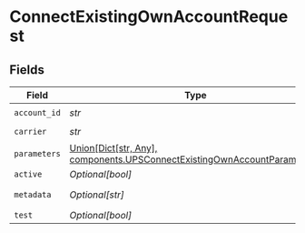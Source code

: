 # ConnectExistingOwnAccountRequest


## Fields

| Field                                                                                                                                             | Type                                                                                                                                              | Required                                                                                                                                          | Description                                                                                                                                       | Example                                                                                                                                           |
| ------------------------------------------------------------------------------------------------------------------------------------------------- | ------------------------------------------------------------------------------------------------------------------------------------------------- | ------------------------------------------------------------------------------------------------------------------------------------------------- | ------------------------------------------------------------------------------------------------------------------------------------------------- | ------------------------------------------------------------------------------------------------------------------------------------------------- |
| `account_id`                                                                                                                                      | *str*                                                                                                                                             | :heavy_check_mark:                                                                                                                                | N/A                                                                                                                                               | 321123                                                                                                                                            |
| `carrier`                                                                                                                                         | *str*                                                                                                                                             | :heavy_check_mark:                                                                                                                                | N/A                                                                                                                                               | fedex                                                                                                                                             |
| `parameters`                                                                                                                                      | [Union[Dict[str, Any], components.UPSConnectExistingOwnAccountParameters]](../../models/components/connectexistingownaccountrequestparameters.md) | :heavy_check_mark:                                                                                                                                | N/A                                                                                                                                               |                                                                                                                                                   |
| `active`                                                                                                                                          | *Optional[bool]*                                                                                                                                  | :heavy_minus_sign:                                                                                                                                | N/A                                                                                                                                               |                                                                                                                                                   |
| `metadata`                                                                                                                                        | *Optional[str]*                                                                                                                                   | :heavy_minus_sign:                                                                                                                                | N/A                                                                                                                                               | FEDEX Account                                                                                                                                     |
| `test`                                                                                                                                            | *Optional[bool]*                                                                                                                                  | :heavy_minus_sign:                                                                                                                                | N/A                                                                                                                                               | false                                                                                                                                             |